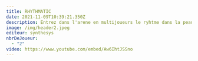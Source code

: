 ```yaml
---
title: RHYTHMATIC
date: 2021-11-09T10:39:21.350Z
description: Entrez dans l'arene en multijoueurs le ryhtme dans la peau
image: /img/header2.jpeg
editeur: synthesys
nbrDeJoueur:
  - "2"
video: https://www.youtube.com/embed/Aw6IhtJSSno
---
```

